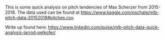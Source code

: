 This is some quick analysis on pitch tendencies of Max Scherzer from 2015-2018. The data used can be found at https://www.kaggle.com/pschale/mlb-pitch-data-20152018#pitches.csv.

Write up found here: https://www.linkedin.com/pulse/mlb-pitch-data-quick-analysis-jarrod-pelkofer/
